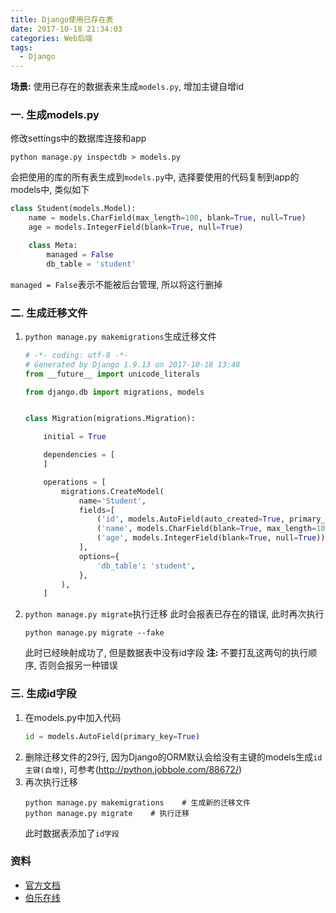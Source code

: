 ```yaml
---
title: Django使用已存在表
date: 2017-10-18 21:34:03
categories: Web后端
tags:
  - Django
---
```



**场景:** 使用已存在的数据表来生成`models.py`, 增加主键自增id

### 一. 生成models.py
修改settings中的数据库连接和app
```
python manage.py inspectdb > models.py
```
会把使用的库的所有表生成到`models.py`中, 选择要使用的代码复制到app的models中, 类似如下
```python
class Student(models.Model):
    name = models.CharField(max_length=100, blank=True, null=True)
    age = models.IntegerField(blank=True, null=True)

    class Meta:
        managed = False    
        db_table = 'student'
```
`managed = False`表示不能被后台管理, 所以将这行删掉

### 二. 生成迁移文件
1. `python manage.py makemigrations`生成迁移文件
    ```python
    # -*- coding: utf-8 -*-
    # Generated by Django 1.9.13 on 2017-10-18 13:48
    from __future__ import unicode_literals
    
    from django.db import migrations, models
    
    
    class Migration(migrations.Migration):
    
        initial = True
    
        dependencies = [
        ]
    
        operations = [
            migrations.CreateModel(
                name='Student',
                fields=[
                    ('id', models.AutoField(auto_created=True, primary_key=True, serialize=False, verbose_name='ID')),
                    ('name', models.CharField(blank=True, max_length=100, null=True)),
                    ('age', models.IntegerField(blank=True, null=True)),
                ],
                options={
                    'db_table': 'student',
                },
            ),
        ]

    ```

2. `python manage.py migrate`执行迁移
    此时会报表已存在的错误, 此时再次执行
    ```
    python manage.py migrate --fake
    ```
    此时已经映射成功了, 但是数据表中没有id字段
    **注:** 不要打乱这两句的执行顺序, 否则会报另一种错误
    
### 三. 生成id字段
1. 在models.py中加入代码
    ```python
    id = models.AutoField(primary_key=True)
    ```
2. 删除迁移文件的29行, 因为Django的ORM默认会给没有主键的models生成`id主键(自增)`, 可参考(http://python.jobbole.com/88672/)
3. 再次执行迁移
    ```
    python manage.py makemigrations    # 生成新的迁移文件
    python manage.py migrate    # 执行迁移
    ```
    此时数据表添加了`id字段`
    

### 资料
- [官方文档](https://docs.djangoproject.com/en/1.11/ref/django-admin/#inspectdb)
- [伯乐在线](http://python.jobbole.com/88672/)
    

